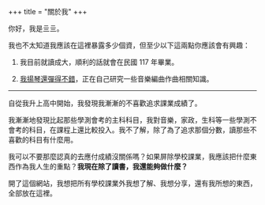 +++
title = "關於我"
+++

你好，我是亖亖。

我也不太知道我應該在這裡暴露多少個資，但至少以下這兩點你應該會有興趣：

1. 我目前就讀成大，順利的話就會在民國 117 年畢業。

2. [我揚琴還彈得不錯](https://www.youtube.com/channel/UCfJl2j_10-oaTUqm0VGbfBw)，正在自己研究一些音樂編曲作曲相關知識。

---

自從我升上高中開始，我發現我漸漸的不喜歡追求課業成績了。

我漸漸地發現比起那些學測會考的主科科目，我對音樂，家政，生科等一些學測不會考的科目，在課程上還比較投入。我不了解，除了為了追求那個分數，讀那些不喜歡的科目有什麼用。

我可以不要那麼認真的去應付成績沒關係嗎？如果屏除學校課業，我應該把什麼東西作為我人生的重點？**我現在除了讀書，我還能夠做什麼？**

開了這個網站，我想把所有學校課業外我想了解、我想分享，還有我所想的東西，全部放在這裡。


